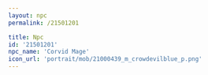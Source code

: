 ```yaml
---
layout: npc
permalink: /21501201

title: Npc
id: '21501201'
npc_name: 'Corvid Mage'
icon_url: 'portrait/mob/21000439_m_crowdevilblue_p.png'
---
```

